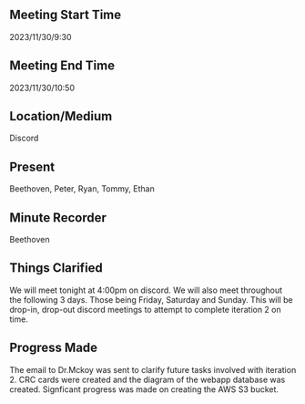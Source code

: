 ## Meeting Start Time
2023/11/30/9:30
## Meeting End Time
2023/11/30/10:50
## Location/Medium
Discord
## Present
Beethoven, Peter, Ryan, Tommy, Ethan
## Minute Recorder
Beethoven
## Things Clarified
We will meet tonight at 4:00pm on discord. We will also meet throughout the following 3 days. Those being Friday, Saturday and Sunday. This will be drop-in, drop-out discord meetings to attempt to complete iteration 2 on time. 
## Progress Made
The email to Dr.Mckoy was sent to clarify future tasks involved with iteration 2. CRC cards were created and the diagram of the webapp database was created. Signficant progress was made on creating the AWS S3 bucket. 
